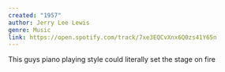 ```yaml
---
created: "1957"
author: Jerry Lee Lewis
genre: Music
link: https://open.spotify.com/track/7xe3EQCvXnx6Q0zs41Y65n
---
```


This guys piano playing style could literally set the stage on fire